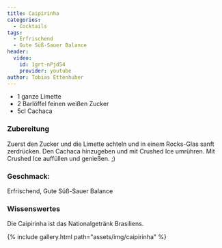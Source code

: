 ```yaml
---
title: Caipirinha
categories:
  - Cocktails
tags:
  - Erfrischend
  - Gute Süß-Sauer Balance
header:
  video:
    id: 1grt-nPjd54
    provider: youtube
author: Tobias Ettenhuber
---
```


- 1 ganze Limette
- 2 Barlöffel feinen weißen Zucker
- 5cl Cachaca


### Zubereitung
Zuerst den Zucker und die Limette achteln und in einem Rocks-Glas sanft zerdrücken. Den Cachaca hinzugeben und mit Crushed Ice umrühren.  Mit Crushed Ice auffüllen und genießen. ;)


### Geschmack:
Erfrischend, Gute Süß-Sauer Balance


### Wissenswertes
Die Caipirinha ist das Nationalgetränk Brasiliens.


{% include gallery.html path="assets/img/caipirinha" %}